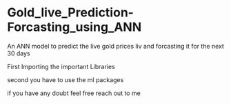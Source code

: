 # Gold_live_Prediction-Forcasting_using_ANN
An ANN model to predict the live gold prices liv and forcasting it for the next 30 days

First Importing the important Libraries

second you have to use the ml packages

if you have any doubt feel free reach out to me